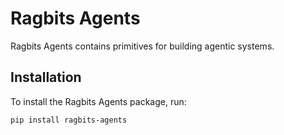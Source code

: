 # Ragbits Agents

Ragbits Agents contains primitives for building agentic systems.

## Installation

To install the Ragbits Agents package, run:

```sh
pip install ragbits-agents
```

<!--
TODO: Add a minimalistic example inspired by the Quickstart chapter on Ragbits Evaluate once it is ready.
-->

<!--
TODO:
* Add link to the Quickstart chapter on Ragbits Evaluate once it is ready.
* Add link to API Reference once classes from the Evaluate package are added to the API Reference.
-->
